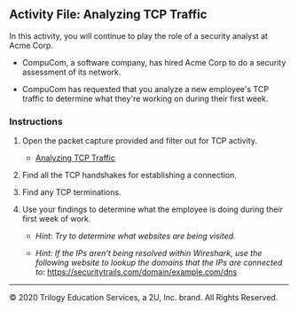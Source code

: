 ## Activity File: Analyzing TCP Traffic

In this activity, you will continue to play the role of a security analyst at Acme Corp.

- CompuCom, a software company, has hired Acme Corp to do a security assessment of its network.

- CompuCom has requested that you analyze a new employee's TCP traffic to determine what they're working on during their first week.

### Instructions

1.  Open the packet capture provided and filter out for TCP activity.

     - [Analyzing TCP Traffic](https://github.com/the-Coding-Boot-Camp-at-UT/UTA-VIRT-CYBER-PT-12-2021-U-LOL/blob/master/08-Networking-Fundamentals/3/Resources/packetcapTCPclass.pcapng)
   
2. Find all the TCP handshakes for establishing a connection.
   
3. Find any TCP terminations.
   
4.  Use your findings to determine what the employee is doing during their first week of work.
  
    -  *Hint: Try to determine what websites are being visited.*

    - *Hint: If the IPs aren't being resolved within Wireshark, use the following website to lookup the domains that the IPs are connected to:* https://securitytrails.com/domain/example.com/dns 
    
---
© 2020 Trilogy Education Services, a 2U, Inc. brand. All Rights Reserved.
